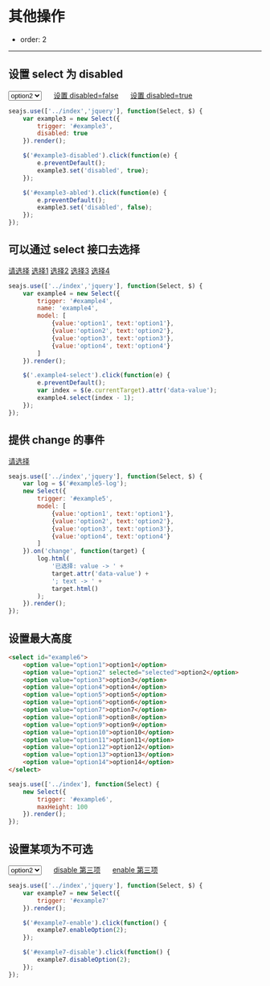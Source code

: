 # 其他操作

- order: 2

----

<script>
seajs.use('index.css');
</script>

## 设置 select 为 disabled

<select id="example3">
    <option value="option1">option1</option>
    <option value="option2" selected="selected">option2</option>
</select>
<a href="#" id="example3-abled" style="margin-left:20px;">设置 disabled=false</a>
<a href="#" id="example3-disabled" style="margin-left:20px;">设置 disabled=true</a>

````javascript
seajs.use(['../index','jquery'], function(Select, $) {
    var example3 = new Select({
        trigger: '#example3',
        disabled: true
    }).render();

    $('#example3-disabled').click(function(e) {
        e.preventDefault();
        example3.set('disabled', true);
    });

    $('#example3-abled').click(function(e) {
        e.preventDefault();
        example3.set('disabled', false);
    });
});
````

## 可以通过 select 接口去选择

<a href="#" id="example4" class="ui-select-trigger">请选择</a>
<a href="#" class="example4-select" data-value="1">选择1</a>
<a href="#" class="example4-select" data-value="2">选择2</a>
<a href="#" class="example4-select" data-value="3">选择3</a>
<a href="#" class="example4-select" data-value="4">选择4</a>


````javascript
seajs.use(['../index','jquery'], function(Select, $) {
    var example4 = new Select({
        trigger: '#example4',
        name: 'example4',
        model: [
            {value:'option1', text:'option1'},
            {value:'option2', text:'option2'},
            {value:'option3', text:'option3'},
            {value:'option4', text:'option4'}
        ]
    }).render();

    $('.example4-select').click(function(e) {
        e.preventDefault();
        var index = $(e.currentTarget).attr('data-value');
        example4.select(index - 1);
    });
});
````

## 提供 change 的事件

<a href="#" id="example5" class="ui-select-trigger">请选择</a>
<span id="example5-log"></span>

````javascript
seajs.use(['../index','jquery'], function(Select, $) {
    var log = $('#example5-log');
    new Select({
        trigger: '#example5',
        model: [
            {value:'option1', text:'option1'},
            {value:'option2', text:'option2'},
            {value:'option3', text:'option3'},
            {value:'option4', text:'option4'}
        ]
    }).on('change', function(target) {
        log.html(
            '已选择: value -> ' + 
            target.attr('data-value') +
            '; text -> ' +
            target.html()
        );
    }).render();
});
````

## 设置最大高度

````html
<select id="example6">
    <option value="option1">option1</option>
    <option value="option2" selected="selected">option2</option>
    <option value="option3">option3</option>
    <option value="option4">option4</option>
    <option value="option5">option5</option>
    <option value="option6">option6</option>
    <option value="option7">option7</option>
    <option value="option8">option8</option>
    <option value="option9">option9</option>
    <option value="option10">option10</option>
    <option value="option11">option11</option>
    <option value="option12">option12</option>
    <option value="option13">option13</option>
    <option value="option14">option14</option>
</select>
````

````javascript
seajs.use(['../index'], function(Select) {
    new Select({
        trigger: '#example6',
        maxHeight: 100
    }).render();
});
````

## 设置某项为不可选

<select id="example7">
    <option value="option1">option1</option>
    <option value="option2" selected="selected">option2</option>
    <option value="option3">option3</option>
</select>
<a href="javascript:;" id="example7-disable" style="margin-left:20px;">disable 第三项</a>
<a href="javascript:;" id="example7-enable" style="margin-left:20px;">enable 第三项</a>

````javascript
seajs.use(['../index','jquery'], function(Select, $) {
    var example7 = new Select({
        trigger: '#example7'
    }).render();

    $('#example7-enable').click(function() {
        example7.enableOption(2);
    });

    $('#example7-disable').click(function() {
        example7.disableOption(2);
    });
});
````
